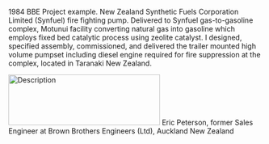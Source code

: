 1984 BBE Project example. New Zealand Synthetic Fuels Corporation Limited (Synfuel) fire fighting pump. 
Delivered to Synfuel gas-to-gasoline complex, 
Motunui facility converting natural gas into gasoline which employs fixed bed catalytic process using zeolite catalyst. 
I designed, specified assembly, commissioned, and delivered the trailer mounted high volume pumpset including diesel engine 
required for fire suppression at the complex, located in Taranaki New Zealand.

<img src="https://product.yellow.co.nz/content/5898884caea1435c14f330e748b33b268d9319919fc5c8f068e651106cef84c6/QVNTRVQjUWliTUNtMTdNT3ZJaTlNcW5jQWFX/Brown%20Brothers%20Engineers%20NZ%20Logo.png" alt="Description" width="300" height="100"> Eric Peterson, former Sales Engineer at Brown Brothers Engineers (Ltd), Auckland New Zealand

